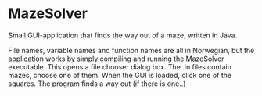 # MazeSolver
Small GUI-application that finds the way out of a maze, written in Java.

File names, variable names and function names are all in Norwegian, but the application works by simply compiling and running the MazeSolver executable. This opens a file chooser dialog box. The .in files contain mazes, choose one of them. When the GUI is loaded, click one of the squares. The program finds a way out (if there is one..)
